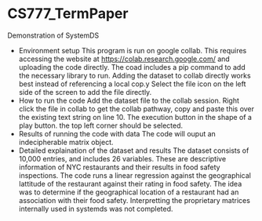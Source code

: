 # CS777_TermPaper
Demonstration of SystemDS
- Environment setup
  This program is run on google collab. This requires accessing the website at
  https://colab.research.google.com/
  and uploading the code directly. The coad includes a pip command to add the necessary
  library to run. Adding the dataset to collab directly works best instead of referencing a local cop.y
  Select the file icon on the left side of the screen to add the file directly.
- How to run the code
  Add the dataset file to the collab session. Right click the file in collab to get the collab pathway, copy and paste
  this over the existing text string on line 10.
  The execution button in the shape of a play button. the top left corner should be selected.
- Results of running the code with data
  The code will ouput an indecipherable matrix object.
- Detailed explaination of the dataset and results
  The dataset consists of 10,000 entries, and includes 26 variables. These are descriptive information of NYC
  restaurants and their results in food safety inspections. The code runs a linear regression
  against the geographical lattitude of the restaurant against their rating in food safety. The idea was to determine
  if the geographical location of a restaurant had an association with their food safety.
  Interpretting the proprietary matrices internally used in systemds was not completed. 
